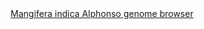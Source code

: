 <div id="Mangifera_indica_Alphonso_genome_browser" align="center">
  <a href="https://ink-blot.github.io/?sessionURL=blob:zZVZj6s2FID_SuWnViKENUDesk0ykz0h69VVZMCAw2KCTUgymv9eJ53cSu2oM1N1GQkhMMecc_x9hmdwRDnFJAV1oIiyLupAADQk5RwmWYxGMEEU1H0YUySAHPkoR6mLQP0Z.JAyuJgN.MSQsYzWq1UP.pUApSTBLhWpKsKsQknBQsRDK4oIE3ghKSyp6JKEBzNYhXEWkpSSKnRdRGlFqmYoDXYl5Kf7s93tlWiXFDHDt6w7XgQvzBN9yKvFqYdO7xTykcyB0VOjoZJt9dM0NTvygm3Oc0genOZl6a7243JwaM28ybr_1PUpto.orcVWI8Q16THpjYIiz6pF5ERyi9lJvlq2..cmom3LnhgP57N6NprqUIsaYfKUNWxd3cPWxTh18iEuCmXdKI8H3LnwhjB4EUBM3IIvO3DDXDbquiCZmqDpVuV6pQuWbvG2c4JB_dt3AbAcuhGP_vYM2DnjbABFh.KGSQAk91AO6hVLkgzZshRdMzTJsuQX4RkUefwPw0tgymngHfIw23mEiZTkjHMKfF8Vgwuvx8fxjR1P_H7wFyI77Z.co35YzF17FTZseWBLzcleOXVa4.nMN2nxNGzGw9W4x7pKJPVt6I4NUzr1huZWPZH.QmQO5h19uHWf5AlkPPQ6xO9fycI0JQyy634VQIhwEPIYQxKAS2LCOYM8cH6WhJ_4IevSLzzoiCl2cIzZecVTkhLUVUWvafIPNdR_R4Ufu3c.m5mKKVumupN3HD_jnxBvR9OMirwb8ej6fzLj03O_kCj91B6PChunuaLNutuYZa3ilLiP1spoBbmS7qUyaizy3sAYtei.tdCUZqk8tmtOtNw4pfMHUT6_indv.Mjv2hxhjmHK3tRBNixD.QuBXjXR_hdNrmDjvy3KW7O_kCrNaLo0kzSKi95i1hsfXKm93kyGC3d.USdnc7qJLpuZhbZl38SLhxgfLS_bwixa20o.6ezbn1LlzZX8vCyyJtWM923R_0NbRAcmH9DiNewL8TeeLu6oR9NxdkjXHTyXGyTxtI6Fhqewa8zkwblcOqHdO84vuh5HWN_Q2OhOW9rK0AoPXTt6j_99be6gf7u9_0xiHKQJuqF.5VZ7.f7yKw--">Mangifera indica Alphonso genome browser</a>
</div>

